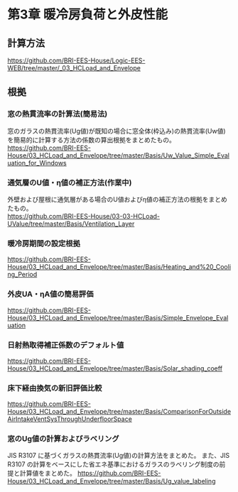 # 第3章 暖冷房負荷と外皮性能

## 計算方法
https://github.com/BRI-EES-House/Logic-EES-WEB/tree/master/_03_HCLoad_and_Envelope

## 根拠

### 窓の熱貫流率の計算法(簡易法)
窓のガラスの熱貫流率(Ug値)が既知の場合に窓全体(枠込み)の熱貫流率(Uw値)を簡易的に計算する方法の係数の算出根拠をまとめたもの。  
https://github.com/BRI-EES-House/03_HCLoad_and_Envelope/tree/master/Basis/Uw_Value_Simple_Evaluation_for_Windows

### 通気層のU値・η値の補正方法(作業中)
外壁および屋根に通気層がある場合のU値およびη値の補正方法の根拠をまとめたもの。  
https://github.com/BRI-EES-House/03-03-HCLoad-UValue/tree/master/Basis/Ventilation_Layer

### 暖冷房期間の設定根拠
https://github.com/BRI-EES-House/03_HCLoad_and_Envelope/tree/master/Basis/Heating_and%20_Cooling_Period

### 外皮UA・ηA値の簡易評価
https://github.com/BRI-EES-House/03_HCLoad_and_Envelope/tree/master/Basis/Simple_Envelope_Evaluation

### 日射熱取得補正係数のデフォルト値
https://github.com/BRI-EES-House/03_HCLoad_and_Envelope/tree/master/Basis/Solar_shading_coeff

### 床下経由換気の新旧評価比較
https://github.com/BRI-EES-House/03_HCLoad_and_Envelope/tree/master/Basis/ComparisonForOutsideAirIntakeVentSysThroughUnderfloorSpace

### 窓のUg値の計算およびラベリング
JIS R3107 に基づくガラスの熱貫流率(Ug値)の計算方法をまとめた。
また、JIS R3107 の計算をベースにした省エネ基準におけるガラスのラベリング制度の前提と計算値をまとめた。
https://github.com/BRI-EES-House/03_HCLoad_and_Envelope/tree/master/Basis/Ug_value_labeling
